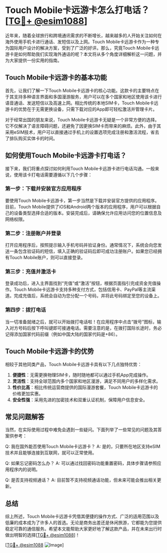 # Touch Mobile卡远游卡怎么打电话？[[TG💪+ @esim1088](https://t.me/s/esim1088)]

近年来，随着全球旅行和跨境通讯需求的不断增长，越来越多的人开始关注如何在海外使用手机卡进行通话、发短信以及上网。Touch Mobile卡远游卡作为一种专为国际用户设计的解决方案，受到了广泛的好评。那么，究竟Touch Mobile卡远游卡是如何帮助我们实现海外通话的呢？本文将从多个角度详细解析这一问题，并为大家提供一份实用的指南。

## Touch Mobile卡远游卡的基本功能

首先，让我们了解一下Touch Mobile卡远游卡的核心功能。这款卡的主要特点在于其支持多种语言界面和多国漫游服务，用户可以在多个国家和地区使用该卡进行语音通话、发送短信以及高速上网。相比传统的本地SIM卡，Touch Mobile卡远游卡的优势在于无需更换设备，只需下载对应的App即可轻松激活并管理卡片。

对于经常出国的朋友来说，Touch Mobile卡远游卡无疑是一个非常方便的选择。它不仅解决了语言障碍问题，还避免了因更换SIM卡而带来的麻烦。此外，由于其采用eSIM技术，用户可以直接通过手机上的设置选项完成注册和激活流程，省去了排队购买实体卡的时间。

## 如何使用Touch Mobile卡远游卡打电话？

接下来，我们将重点探讨如何利用Touch Mobile卡远游卡进行电话沟通。一般来说，使用该卡打电话需要遵循以下几个步骤：

### 第一步：下载并安装官方应用程序

要使用Touch Mobile卡远游卡，第一步当然是下载并安装官方提供的应用程序。目前，Touch Mobile提供了iOS和Android两个版本的应用程序，用户可以根据自己的设备类型选择合适的版本。安装完成后，请确保允许应用访问您的位置信息及网络权限。

### 第二步：注册账户并登录

打开应用程序后，按照提示输入手机号码并验证身份。通常情况下，系统会向您发送一条包含验证码的短信，填入正确的验证码后即可成功注册账户。如果您已经拥有Touch Mobile账户，则可以直接登录。

### 第三步：充值并激活卡

登录成功后，进入主界面找到“充值”或“激活”按钮，根据页面指引完成资金充值操作。Touch Mobile卡远游卡支持多种支付方式，包括信用卡、PayPal等主流渠道。完成充值后，系统会自动为您分配一个号码，并将此号码绑定至您的设备上。

### 第四步：拨打电话

当一切准备就绪之后，就可以开始拨打电话啦！在应用程序中点击“拨号”图标，输入对方号码后按下呼叫键即可接通电话。需要注意的是，在拨打国际长途时，务必记得添加国家代码前缀（例如中国大陆的国家代码是+86）。

## Touch Mobile卡远游卡的优势

相较于其他同类产品，Touch Mobile卡远游卡具有以下几点独特优势：

1. **便捷性**：无需更换物理SIM卡，随时随地都可以通过手机App完成操作。
2. **灵活性**：支持全球范围内多个国家和地区漫游，满足不同用户的多样化需求。
3. **性价比高**：相比传统运营商提供的国际漫游套餐，Touch Mobile卡远游卡的价格更加实惠。
4. **安全性强**：采用先进的加密技术和双重认证机制，保障用户信息安全。

## 常见问题解答

当然，在实际使用过程中难免会遇到一些疑问。下面列举了一些常见的问题及其答案供参考：

Q: 我在国外能否使用Touch Mobile卡远游卡？
A: 是的，只要所在地区支持eSIM技术并且能够连接到互联网，就可以正常使用。

Q: 如果忘记密码怎么办？
A: 可以通过找回密码功能重置密码，具体步骤请参照应用程序内的说明。

Q: 是否支持视频通话？
A: 目前暂不支持视频通话功能，但未来可能会推出相关更新。

## 总结

综上所述，Touch Mobile卡远游卡凭借其便捷的操作方式、广泛的适用范围以及低廉的成本成为了许多人的首选。无论是商务出差还是休闲旅游，它都能为您提供稳定可靠的通信服务。希望本文能帮助大家更好地了解这款产品，并在未来出行时做出明智的选择[[TG💪+ @esim1088](https://t.me/s/esim1088)]！

[[TG💪+ @esim1088](https://t.me/s/esim1088) ![Image](https://i.postimg.cc/4NQfJmqS/Snipaste-2025-05-13-00-14-12.png)]